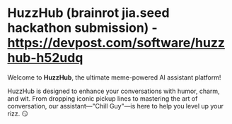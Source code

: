 # HuzzHub (brainrot jia.seed hackathon submission) - https://devpost.com/software/huzzhub-h52udq

Welcome to **HuzzHub**, the ultimate meme-powered AI assistant platform! 

HuzzHub is designed to enhance your conversations with humor, charm, and wit. 
From dropping iconic pickup lines to mastering the art of conversation, our assistant—"Chill Guy"—is here to help you level up your rizz. 😏

